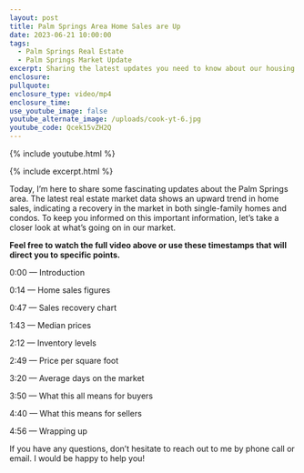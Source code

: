 ```yaml
---
layout: post
title: Palm Springs Area Home Sales are Up
date: 2023-06-21 10:00:00
tags:
  - Palm Springs Real Estate
  - Palm Springs Market Update
excerpt: Sharing the latest updates you need to know about our housing market.
enclosure:
pullquote:
enclosure_type: video/mp4
enclosure_time:
use_youtube_image: false
youtube_alternate_image: /uploads/cook-yt-6.jpg
youtube_code: Qcek15vZH2Q
---
```

{% include youtube.html %}

{% include excerpt.html %}

Today, I’m here to share some fascinating updates about the Palm Springs area. The latest real estate market data shows an upward trend in home sales, indicating a recovery in the market in both single-family homes and condos. To keep you informed on this important information, let’s take a closer look at what’s going on in our market.&nbsp;

**Feel free to watch the full video above or use these timestamps that will direct you to specific points.**

0:00 — Introduction

0:14 — Home sales figures

0:47 — Sales recovery chart

1:43 — Median prices

2:12 — Inventory levels

2:49 — Price per square foot

3:20 — Average days on the market

3:50 — What this all means for buyers

4:40 — What this means for sellers

4:56 — Wrapping up

If you have any questions, don’t hesitate to reach out to me by phone call or email. I would be happy to help you!